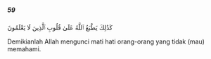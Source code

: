 ##### 59

<span class="ayah">كَذَٰلِكَ يَطْبَعُ ٱللَّهُ عَلَىٰ قُلُوبِ ٱلَّذِينَ لَا يَعْلَمُونَ</span>

<span class="ayah_translation">Demikianlah Allah mengunci mati hati orang-orang yang tidak (mau) memahami.</span>
